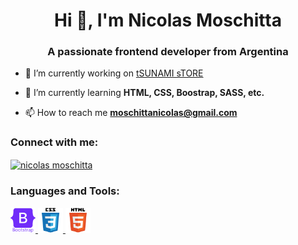 <h1 align="center">Hi 👋, I'm Nicolas Moschitta</h1>
<h3 align="center">A passionate frontend developer from Argentina</h3>

- 🔭 I’m currently working on [tSUNAMI sTORE](https://github.com/Nicolas-Moschitta/tsunami_store)

- 🌱 I’m currently learning **HTML, CSS, Boostrap, SASS, etc.**

- 📫 How to reach me **moschittanicolas@gmail.com**

<h3 align="left">Connect with me:</h3>
<p align="left">
<a href="https://linkedin.com/in/nicolas moschitta" target="blank"><img align="center" src="https://raw.githubusercontent.com/rahuldkjain/github-profile-readme-generator/master/src/images/icons/Social/linked-in-alt.svg" alt="nicolas moschitta" height="30" width="40" /></a>
</p>

<h3 align="left">Languages and Tools:</h3>
<p align="left"> <a href="https://getbootstrap.com" target="_blank" rel="noreferrer"> <img src="https://raw.githubusercontent.com/devicons/devicon/master/icons/bootstrap/bootstrap-plain-wordmark.svg" alt="bootstrap" width="40" height="40"/> </a> <a href="https://www.w3schools.com/css/" target="_blank" rel="noreferrer"> <img src="https://raw.githubusercontent.com/devicons/devicon/master/icons/css3/css3-original-wordmark.svg" alt="css3" width="40" height="40"/> </a> <a href="https://www.w3.org/html/" target="_blank" rel="noreferrer"> <img src="https://raw.githubusercontent.com/devicons/devicon/master/icons/html5/html5-original-wordmark.svg" alt="html5" width="40" height="40"/> </a> </p>
